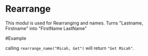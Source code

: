 Rearrange
=========

This modul is used for Rearranging and names.
Turns "Lastname, Firstname" into "FirstName LastName"

#Example


calling `rearrange_name("Micah, Get")` will return `"Get Micah"`.